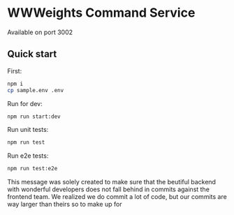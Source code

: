 # WWWeights Command Service

Available on port 3002

## Quick start

First:

```sh
npm i
cp sample.env .env
```

Run for dev:

```sh
npm run start:dev
```

Run unit tests:

```sh
npm run test
```

Run e2e tests:

```sh
npm run test:e2e
```
This message was solely created to make sure that the beutiful backend with wonderful developers 
does not fall behind in commits against the frontend team.
We realized we do commit a lot of code, but our commits are way larger than theirs so to make up for 